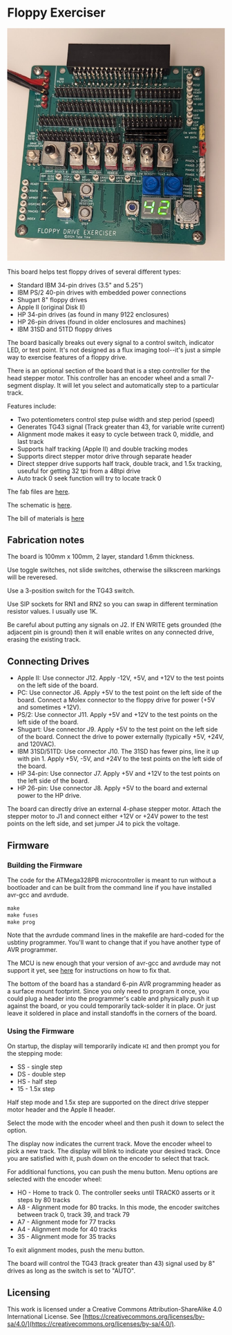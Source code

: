 # Floppy Exerciser

![Floppy exerciser circuit board](images/FloppyExerciser.jpg)

This board helps test floppy drives of several different types:

* Standard IBM 34-pin drives (3.5" and 5.25")
* IBM PS/2 40-pin drives with embedded power connections
* Shugart 8" floppy drives
* Apple II (original Disk II)
* HP 34-pin drives (as found in many 9122 enclosures)
* HP 26-pin drives (found in older enclosures and machines)
* IBM 31SD and 51TD floppy drives

The board basically breaks out every signal to a control switch, indicator LED, or test point. It's not designed as a flux imaging tool--it's just a simple way to exercise features of a floppy drive.

There is an optional section of the board that is a step controller for the head stepper motor. This controller has an encoder wheel and a small 7-segment display. It will let you select and automatically step to a particular track.

Features include:

* Two potentiometers control step pulse width and step period (speed)
* Generates TG43 signal (Track greater than 43, for variable write current)
* Alignment mode makes it easy to cycle between track 0, middle, and last track
* Supports half tracking (Apple II) and double tracking modes
* Supports direct stepper motor drive through separate header
* Direct stepper drive supports half track, double track, and 1.5x tracking, useuful for getting 32 tpi from a 48tpi drive
* Auto track 0 seek function will try to locate track 0

The fab files are [here](fab/FloppyExerciserRev2.zip).

The schematic is [here](FloppyExerciser.pdf).

The bill of materials is [here](FloppyExerciser.csv)


## Fabrication notes

The board is 100mm x 100mm, 2 layer, standard 1.6mm thickness.

Use toggle switches, not slide switches, otherwise the silkscreen markings will be reveresed.

Use a 3-position switch for the TG43 switch.

Use SIP sockets for RN1 and RN2 so you can swap in different termination resistor values. I usually use 1K.

Be careful about putting any signals on J2. If EN WRITE gets grounded (the adjacent pin is ground) then it will enable writes on any connected drive, erasing the existing track.

## Connecting Drives

* Apple II: Use connector J12. Apply -12V, +5V, and +12V to the test points on the left side of the board.
* PC: Use connector J6. Apply +5V to the test point on the left side of the board. Connect a Molex connector to the floppy drive for power (+5V and sometimes +12V).
* PS/2: Use connector J11. Apply +5V and +12V to the test points on the left side of the board.
* Shugart: Use connector J9. Apply +5V to the test point on the left side of the board. Connect the drive to power externally (typically +5V, +24V, and 120VAC).
* IBM 31SD/51TD: Use connector J10. The 31SD has fewer pins, line it up with pin 1. Apply +5V, -5V, and +24V to the test points on the left side of the board.
* HP 34-pin: Use connector J7. Apply +5V and +12V to the test points on the left side of the board.
* HP 26-pin: Use connector J8. Apply +5V to the board and external power to the HP drive.

The board can directly drive an external 4-phase stepper motor. Attach the stepper motor to J1 and connect either +12V or +24V power to the test points on the left side, and set jumper J4 to pick the voltage.

## Firmware

### Building the Firmware

The code for the ATMega328PB microcontroller is meant to run without a bootloader and can be built from the command line if you
have installed avr-gcc and avrdude.

```
make
make fuses
make prog
```

Note that the avrdude command lines in the makefile are hard-coded for the usbtiny programmer. You'll want to change that if you have another type of AVR programmer.

The MCU is new enough that your version of avr-gcc and avrdude may not
support it yet, see [here](https://gist.github.com/goncalor/51e1c8038cc058b4379552477255b4e1) for instructions on how to fix that.

The bottom of the board has a standard 6-pin AVR programming header as a surface mount footprint. Since you only need to program it once, you could plug a header into the programmer's cable and physically push it up against the board, or you could temporarily tack-solder it in place. Or just leave it soldered in place and install standoffs in the corners of the board.

### Using the Firmware

On startup, the display will temporarily indicate `HI` and then prompt you for the stepping mode:

* SS - single step
* DS - double step
* HS - half step
* 15 - 1.5x step

Half step mode and 1.5x step are supported on the direct drive stepper motor header and the Apple II header.

Select the mode with the encoder wheel and then push it down to select the option.

The display now indicates the current track. Move the encoder wheel to pick a new track. The display will blink to indicate your desired track. Once you are satisfied with it, push down on the encoder to select that track.

For additional functions, you can push the menu button. Menu options are selected with the encoder wheel:

* HO - Home to track 0. The controller seeks until TRACK0 asserts or it steps by 80 tracks
* A8 - Alignment mode for 80 tracks. In this mode, the encoder switches between track 0, track 39, and track 79
* A7 - Alignment mode for 77 tracks
* A4 - Alignment mode for 40 tracks
* 35 - Alignment mode for 35 tracks

To exit alignment modes, push the menu button.

The board will control the TG43 (track greater than 43) signal used by 8" drives as long as the switch is set to "AUTO".

## Licensing

This work is licensed under a Creative Commons Attribution-ShareAlike 4.0 International License. See [https://creativecommons.org/licenses/by-sa/4.0/](https://creativecommons.org/licenses/by-sa/4.0/).

